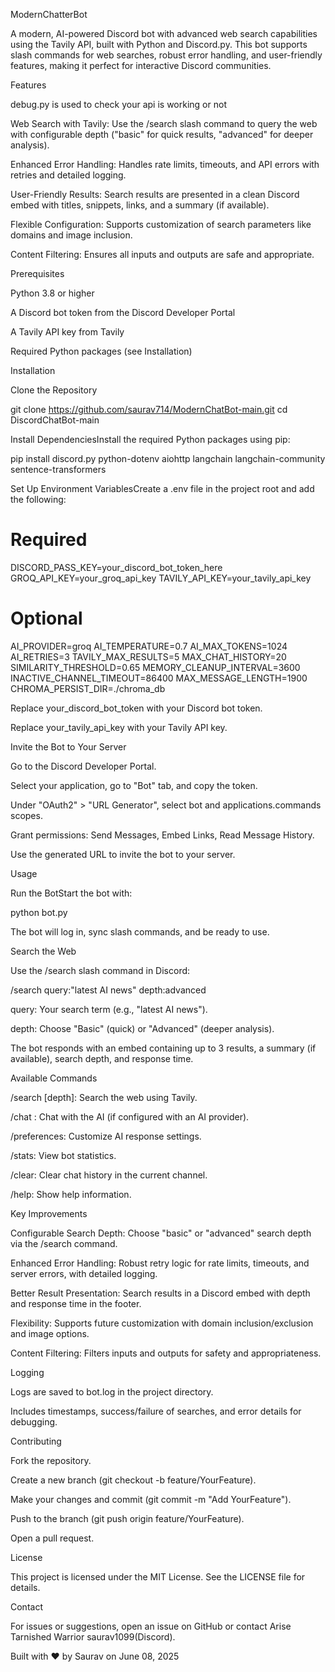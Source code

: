 ModernChatterBot

A modern, AI-powered Discord bot with advanced web search capabilities using the Tavily API, built with Python and Discord.py. This bot supports slash commands for web searches, robust error handling, and user-friendly features, making it perfect for interactive Discord communities.

Features



debug.py is used to check your api is working or not

Web Search with Tavily: Use the /search slash command to query the web with configurable depth ("basic" for quick results, "advanced" for deeper analysis).



Enhanced Error Handling: Handles rate limits, timeouts, and API errors with retries and detailed logging.



User-Friendly Results: Search results are presented in a clean Discord embed with titles, snippets, links, and a summary (if available).



Flexible Configuration: Supports customization of search parameters like domains and image inclusion.



Content Filtering: Ensures all inputs and outputs are safe and appropriate.

Prerequisites





Python 3.8 or higher



A Discord bot token from the Discord Developer Portal



A Tavily API key from Tavily



Required Python packages (see Installation)

Installation





Clone the Repository

git clone https://github.com/saurav714/ModernChatBot-main.git
cd DiscordChatBot-main



Install DependenciesInstall the required Python packages using pip:

pip install discord.py python-dotenv aiohttp langchain langchain-community sentence-transformers



Set Up Environment VariablesCreate a .env file in the project root and add the following:

# Required
DISCORD_PASS_KEY=your_discord_bot_token_here
GROQ_API_KEY=your_groq_api_key
TAVILY_API_KEY=your_tavily_api_key

# Optional
AI_PROVIDER=groq
AI_TEMPERATURE=0.7
AI_MAX_TOKENS=1024
AI_RETRIES=3
TAVILY_MAX_RESULTS=5
MAX_CHAT_HISTORY=20
SIMILARITY_THRESHOLD=0.65
MEMORY_CLEANUP_INTERVAL=3600
INACTIVE_CHANNEL_TIMEOUT=86400
MAX_MESSAGE_LENGTH=1900
CHROMA_PERSIST_DIR=./chroma_db




Replace your_discord_bot_token with your Discord bot token.



Replace your_tavily_api_key with your Tavily API key.



Invite the Bot to Your Server





Go to the Discord Developer Portal.



Select your application, go to "Bot" tab, and copy the token.



Under "OAuth2" > "URL Generator", select bot and applications.commands scopes.



Grant permissions: Send Messages, Embed Links, Read Message History.



Use the generated URL to invite the bot to your server.

Usage





Run the BotStart the bot with:

python bot.py

The bot will log in, sync slash commands, and be ready to use.



Search the Web





Use the /search slash command in Discord:

/search query:"latest AI news" depth:advanced





query: Your search term (e.g., "latest AI news").



depth: Choose "Basic" (quick) or "Advanced" (deeper analysis).



The bot responds with an embed containing up to 3 results, a summary (if available), search depth, and response time.



Available Commands





/search <query> [depth]: Search the web using Tavily.



/chat <message>: Chat with the AI (if configured with an AI provider).



/preferences: Customize AI response settings.



/stats: View bot statistics.



/clear: Clear chat history in the current channel.



/help: Show help information.

Key Improvements





Configurable Search Depth: Choose "basic" or "advanced" search depth via the /search command.



Enhanced Error Handling: Robust retry logic for rate limits, timeouts, and server errors, with detailed logging.



Better Result Presentation: Search results in a Discord embed with depth and response time in the footer.



Flexibility: Supports future customization with domain inclusion/exclusion and image options.



Content Filtering: Filters inputs and outputs for safety and appropriateness.

Logging





Logs are saved to bot.log in the project directory.



Includes timestamps, success/failure of searches, and error details for debugging.

Contributing





Fork the repository.



Create a new branch (git checkout -b feature/YourFeature).



Make your changes and commit (git commit -m "Add YourFeature").



Push to the branch (git push origin feature/YourFeature).



Open a pull request.

License

This project is licensed under the MIT License. See the LICENSE file for details.

Contact

For issues or suggestions, open an issue on GitHub or contact Arise Tarnished Warrior
saurav1099(Discord).



Built with ❤️ by Saurav on June 08, 2025
